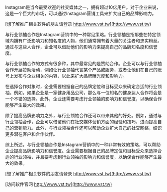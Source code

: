 Instagram是当今最受欢迎的社交媒体之一，拥有超过10亿用户。对于企业来说，这是一个巨大的市场，可以通过Instagram营销工具来扩大自己的品牌影响力。

[想了解推广相关软件的朋友请登录 http://www.vst.tw](http://www.vst.tw)

与行业领袖合作是Instagram营销中的一种常见策略。行业领袖是指那些在特定领域内拥有广泛影响力和知名度的人物，他们通常拥有着大量的关注者和忠实粉丝。通过与这些人合作，企业可以借助他们的影响力来提高自己的品牌知名度和信誉度。

与行业领袖合作的方式有很多种，其中最常见的是赞助合作。企业可以与行业领袖合作开展赞助活动，例如让行业领袖代言某个产品或服务，或者让他们在自己的账号上发布与企业相关的内容，以此来扩大品牌曝光度和影响力。

在选择合作对象时，企业需要根据自己的品牌定位和目标受众来确定合适的行业领袖。例如，如果企业是一家健身用品公司，那么与一位知名的健身达人合作将会是一个不错的选择。此外，企业还需要考虑行业领袖的影响力和信誉度，以确保合作能够产生最大的效果。

除了提高品牌影响力之外，与行业领袖合作还可以带来其他的好处。例如，通过与行业领袖合作，企业可以借鉴他们在社交媒体营销方面的经验和技巧，进而提高自己的营销能力。此外，与行业领袖合作还可以帮助企业扩大自己的社交网络，结识更多潜在客户和合作伙伴。

综上所述，与行业领袖合作是Instagram营销中的一种非常有效的策略，可以帮助企业提高品牌影响力和信誉度。企业需要根据自己的品牌定位和目标受众来选择合适的行业领袖，并且要考虑到行业领袖的影响力和信誉度，以确保合作能够产生最大的效果。

[想了解推广相关软件的朋友请登录 http://www.vst.tw](http://www.vst.tw)


[访问软件官网 http://www.vst.tw](http://www.vst.tw)
